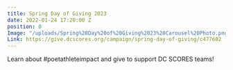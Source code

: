 ```yaml
---
title: Spring Day of Giving 2023
date: 2022-01-24 17:20:00 Z
position: 0
Image: "/uploads/Spring%20Day%20of%20Giving%2023%20Carousel%20Photo.png"
Link: https://give.dcscores.org/campaign/spring-day-of-giving/c477602
---
```


Learn about #poetathleteimpact and give to support DC SCORES teams!